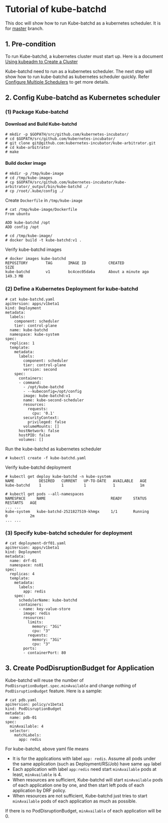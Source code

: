 # Tutorial of kube-batchd

This doc will show how to run Kube-batchd as a kubernetes scheduler. It is for [master](https://github.com/kubernetes-incubator/kube-arbitrator/tree/master) branch.

## 1. Pre-condition
To run Kube-batchd, a kubernetes cluster must start up. Here is a document [Using kubeadm to Create a Cluster](https://kubernetes.io/docs/setup/independent/create-cluster-kubeadm/)

Kube-batchd need to run as a kubernetes scheduler. The next step will show how to run kube-batchd as kubernetes scheduler quickly. Refer [Configure Multiple Schedulers](https://kubernetes.io/docs/tasks/administer-cluster/configure-multiple-schedulers/) to get more details.

## 2. Config Kube-batchd as Kubernetes scheduler

### (1) Package Kube-batchd

#### Download and Build Kube-batchd

```
# mkdir -p $GOPATH/src/github.com/kubernetes-incubator/
# cd $GOPATH/src/github.com/kubernetes-incubator/
# git clone git@github.com:kubernetes-incubator/kube-arbitrator.git
# cd kube-arbitrator
# make
```

#### Build docker image

```
# mkdir -p /tmp/kube-image
# cd /tmp/kube-images
# cp $GOPATH/src/github.com/kubernetes-incubator/kube-arbitrator/_output/bin/kube-batchd ./
# cp /root/.kube/config ./
```

Create `Dockerfile` in `/tmp/kube-image`

```
# cat /tmp/kube-image/Dockerfile 
From ubuntu

ADD kube-batchd /opt
ADD config /opt

# cd /tmp/kube-image/
# docker build -t kube-batchd:v1 .
```

Verify kube-batchd images

```
# docker images kube-batchd
REPOSITORY        TAG       IMAGE ID          CREATED              SIZE
kube-batchd       v1        bc4cec05da6a      About a minute ago   149.3 MB
```

### (2) Define a Kubernetes Deployment for kube-batchd

```
# cat kube-batchd.yaml 
apiVersion: apps/v1beta1
kind: Deployment
metadata:
  labels:
    component: scheduler
    tier: control-plane
  name: kube-batchd
  namespace: kube-system
spec:
  replicas: 1
  template:
    metadata:
      labels:
        component: scheduler
        tier: control-plane
        version: second
    spec:
      containers:
      - command:
        - /opt/kube-batchd
        - --kubeconfig=/opt/config
        image: kube-batchd:v1 
        name: kube-second-scheduler
        resources:
          requests:
            cpu: '0.1'
        securityContext:
          privileged: false
        volumeMounts: []
      hostNetwork: false
      hostPID: false
      volumes: []
```

Run the kube-batchd as kubernetes scheduler

```
# kubectl create -f kube-batchd.yaml
```

Verify kube-batchd deployment

```
# kubectl get deploy kube-batchd -n kube-system
NAME           DESIRED   CURRENT   UP-TO-DATE   AVAILABLE   AGE
kube-batchd    1         1         1            1           1m

# kubectl get pods --all-namespaces
NAMESPACE     NAME                             READY     STATUS       RESTARTS   AGE
... ...
kube-system   kube-batchd-2521827519-khmgx     1/1       Running      0          2m
... ...
```

### (3) Specify kube-batchd scheduler for deployment

```
# cat deployment-drf01.yaml 
apiVersion: apps/v1beta1
kind: Deployment
metadata:
  name: drf-01
  namespace: ns01
spec:
  replicas: 4
  template:
    metadata:
      labels:
        app: redis
    spec:
      schedulerName: kube-batchd
      containers:
      - name: key-value-store
        image: redis
        resources:
          limits:
            memory: "3Gi"
            cpu: "3"
          requests:
            memory: "3Gi"
            cpu: "3"
        ports:
        - containerPort: 80
```

## 3. Create PodDisruptionBudget for Application

Kube-batchd will reuse the number of `PodDisruptionBudget.spec.minAvailable` and change nothing of `PodDisruptionBudget` feature. Here is a sample:

```
# cat pdb.yaml 
apiVersion: policy/v1beta1
kind: PodDisruptionBudget
metadata:
  name: pdb-01
spec:
  minAvailable: 4
  selector:
    matchLabels:
      app: redis
```

For kube-batchd, above yaml file means

* It is for the applications with label `app: redis`. Assume all pods under the same application (such as Deployment/RS/Job) have same `app` label
* Each application with label `app:redis` need start `minAvailable` pods at least, `minAvailable` is 4.
* When resources are sufficient, Kube-batchd will start `minAvailable` pods of each application one by one, and then start left pods of each application by DRF policy.
* When resources are not sufficient, Kube-batchd just tries to start `minAvailable` pods of each application as much as possible.

If there is no PodDisruptionBudget, `minAvailable` of each application will be 0.